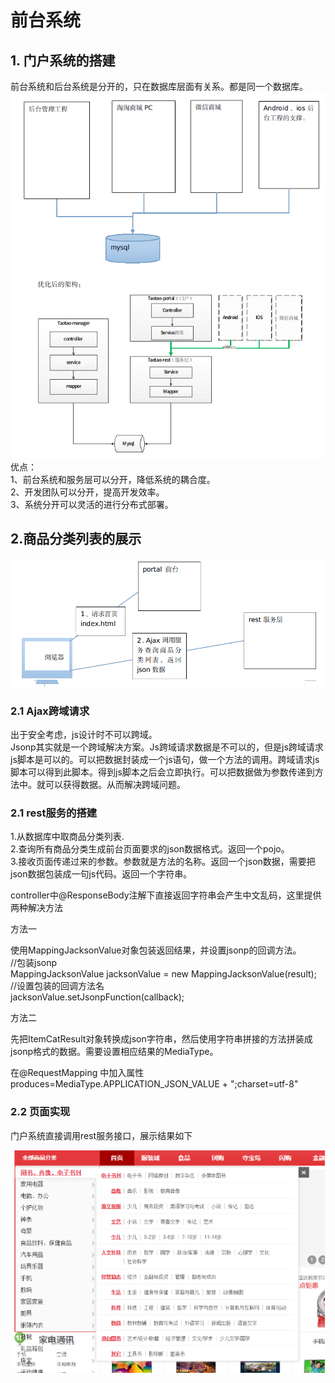 
# 前台系统
## 1. 门户系统的搭建

前台系统和后台系统是分开的，只在数据库层面有关系。都是同一个数据库。</br>
![image](https://github.com/program-bird/Springshop/blob/master/Image/%E5%9B%BE%E7%89%8721.png)</br>
![image](https://github.com/program-bird/Springshop/blob/master/Image/%E5%9B%BE%E7%89%8722.png)</br>
优点：</br>
1、前台系统和服务层可以分开，降低系统的耦合度。</br>
2、开发团队可以分开，提高开发效率。</br>
3、系统分开可以灵活的进行分布式部署。</br>

## 2.商品分类列表的展示

![image](https://github.com/program-bird/Springshop/blob/master/Image/%E5%9B%BE%E7%89%8723.png)</br>

### 2.1 Ajax跨域请求
出于安全考虑，js设计时不可以跨域。</br>
Jsonp其实就是一个跨域解决方案。Js跨域请求数据是不可以的，但是js跨域请求js脚本是可以的。可以把数据封装成一个js语句，做一个方法的调用。跨域请求js脚本可以得到此脚本。得到js脚本之后会立即执行。可以把数据做为参数传递到方法中。就可以获得数据。从而解决跨域问题。<br/>

### 2.1 rest服务的搭建
1.从数据库中取商品分类列表.</br>
2.查询所有商品分类生成前台页面要求的json数据格式。返回一个pojo。</br>
3.接收页面传递过来的参数。参数就是方法的名称。返回一个json数据，需要把json数据包装成一句js代码。返回一个字符串。</br>

controller中@ResponseBody注解下直接返回字符串会产生中文乱码，这里提供两种解决方法</br>

方法一</br>

使用MappingJacksonValue对象包装返回结果，并设置jsonp的回调方法。</br>
//包装jsonp</br>
  MappingJacksonValue jacksonValue = new MappingJacksonValue(result);</br>
//设置包装的回调方法名</br>
	jacksonValue.setJsonpFunction(callback);</br>

方法二</br>

先把ItemCatResult对象转换成json字符串，然后使用字符串拼接的方法拼装成jsonp格式的数据。需要设置相应结果的MediaType。</br>

在@RequestMapping 中加入属性 produces=MediaType.APPLICATION_JSON_VALUE + ";charset=utf-8"</br>


### 2.2 页面实现

门户系统直接调用rest服务接口，展示结果如下</br>

![image](https://github.com/program-bird/Springshop/blob/master/Image/%E5%9B%BE%E7%89%8724.png)</br>
